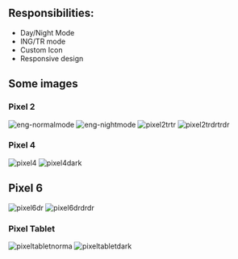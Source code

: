 ## Responsibilities:
- Day/Night Mode
- ING/TR mode
- Custom Icon
- Responsive design

## Some images

### Pixel 2

![eng-normalmode](https://github.com/ozenkadir/TechCareer-KotlinBootcamp-Odev3/assets/92018201/f77ef999-c659-4ce7-90a2-02d559c7a8d3)
![eng-nightmode](https://github.com/ozenkadir/TechCareer-KotlinBootcamp-Odev3/assets/92018201/ef5550ed-afb5-4d51-a200-004864cedaa9)
![pixel2trtr](https://github.com/ozenkadir/TechCareer-KotlinBootcamp-Odev3/assets/92018201/94ebeed3-dfd2-48a4-83d6-61c569530674)
![pixel2trdrtrdr](https://github.com/ozenkadir/TechCareer-KotlinBootcamp-Odev3/assets/92018201/0a6597f2-86ec-4876-847f-b62a3d8276b4)

### Pixel 4
![pixel4](https://github.com/ozenkadir/TechCareer-KotlinBootcamp-Odev3/assets/92018201/c13fa038-dd29-49fc-963f-d3ae77b34756)
![pixel4dark](https://github.com/ozenkadir/TechCareer-KotlinBootcamp-Odev3/assets/92018201/aeb7fc9d-5db1-44ac-9d27-5c134cf111cf)

## Pixel 6
![pixel6dr](https://github.com/ozenkadir/TechCareer-KotlinBootcamp-Odev3/assets/92018201/24e206c5-6173-4f26-a6bc-228d94bea0de)
![pixel6drdrdr](https://github.com/ozenkadir/TechCareer-KotlinBootcamp-Odev3/assets/92018201/69bc2aa8-68cc-4aef-a0ab-59e774281ca1)

### Pixel Tablet
![pixeltabletnorma](https://github.com/ozenkadir/TechCareer-KotlinBootcamp-Odev3/assets/92018201/3aee4621-2e40-4af9-be86-ad7a7308cf51)
![pixeltabletdark](https://github.com/ozenkadir/TechCareer-KotlinBootcamp-Odev3/assets/92018201/09644a13-e171-488e-891d-1f6ddb72a859)

